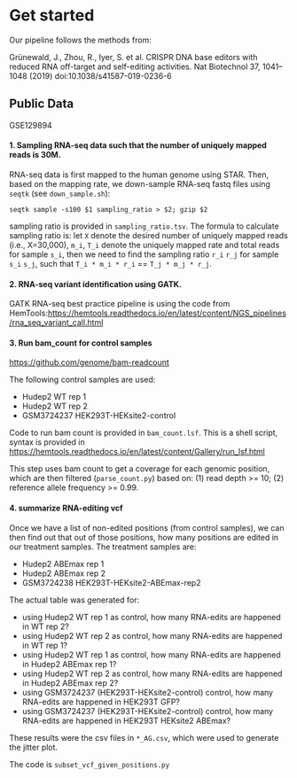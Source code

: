 

# Get started

Our pipeline follows the methods from:

Grünewald, J., Zhou, R., Iyer, S. et al. CRISPR DNA base editors with reduced RNA off-target and self-editing activities. Nat Biotechnol 37, 1041–1048 (2019) doi:10.1038/s41587-019-0236-6

## Public Data

GSE129894

#### 1. Sampling RNA-seq data such that the number of uniquely mapped reads is 30M.

RNA-seq data is first mapped to the human genome using STAR. Then, based on the mapping rate, we down-sample RNA-seq fastq files using `seqtk` (see `down_sample.sh`):

`seqtk sample -s100 $1 sampling_ratio > $2; gzip $2`

sampling ratio is provided in `sampling_ratio.tsv`. The formula to calculate sampling ratio is: let `X` denote the desired number of uniquely mapped reads (i.e., X=30,000), `m_i`, `T_i` denote the uniquely mapped rate and total reads for sample `s_i`, then we need to find the sampling ratio `r_i` `r_j` for sample `s_i` `s_j`, such that `T_i * m_i * r_i` == `T_j * m_j * r_j`.

#### 2. RNA-seq variant identification using GATK.

GATK RNA-seq best practice pipeline is using the code from HemTools:https://hemtools.readthedocs.io/en/latest/content/NGS_pipelines/rna_seq_variant_call.html


#### 3. Run bam_count for control samples

https://github.com/genome/bam-readcount

The following control samples are used: 
- Hudep2 WT rep 1
- Hudep2 WT rep 2
- GSM3724237 HEK293T-HEKsite2-control

Code to run bam count is provided in `bam_count.lsf`. This is a shell script, syntax is provided in https://hemtools.readthedocs.io/en/latest/content/Gallery/run_lsf.html

This step uses bam count to get a coverage for each genomic position, which are then filtered (`parse_count.py`) based on: (1) read depth >= 10; (2) reference allele frequency >= 0.99.

#### 4. summarize RNA-editing vcf

Once we have a list of non-edited positions (from control samples), we can then find out that out of those positions, how many positions are edited in our treatment samples. The treatment samples are:
- Hudep2 ABEmax rep 1
- Hudep2 ABEmax rep 2
- GSM3724238	HEK293T-HEKsite2-ABEmax-rep2

The actual table was generated for:
- using Hudep2 WT rep 1 as control, how many RNA-edits are happened in WT rep 2?
- using Hudep2 WT rep 2 as control, how many RNA-edits are happened in WT rep 1?
- using Hudep2 WT rep 1 as control, how many RNA-edits are happened in Hudep2 ABEmax rep 1?
- using Hudep2 WT rep 2 as control, how many RNA-edits are happened in Hudep2 ABEmax rep 2?
- using GSM3724237 (HEK293T-HEKsite2-control) control, how many RNA-edits are happened in HEK293T GFP?
- using GSM3724237 (HEK293T-HEKsite2-control) control, how many RNA-edits are happened in HEK293T HEKsite2 ABEmax?

These results were the csv files in `*_AG.csv`, which were used to generate the jitter plot.

The code is `subset_vcf_given_positions.py`


